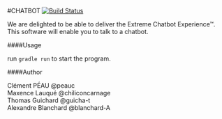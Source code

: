 #CHATBOT [![Build Status](https://travis-ci.org/peauc/HQSE_5.svg?branch=develop)](https://travis-ci.org/peauc/HQSE_5)

We are delighted to be able to deliver the Extreme Chatbot Experience™.  
This software will enable you to talk to a chatbot.

####Usage

run `gradle run` to start the program.

####Author

Clément PÉAU @peauc  
Maxence Lauqué @chiliconcarnage   
Thomas Guichard @guicha-t            
Alexandre Blanchard @blanchard-A  
